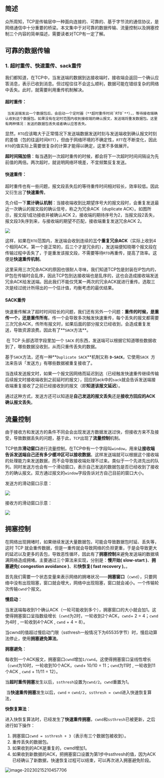 ## 简述

​	   众所周知，TCP是传输层中一种面向连接的、可靠的、基于字节流的通信协议，是网络通信中十分重要的桥梁。本文集中于对可靠的数据传输、流量控制以及拥塞控制三个内容的简单描述，需要读者对TCP有一定了解。

## 可靠的数据传输

### 1. 超时重传、快速重传、sack重传

​       我们都知道，在TCP中，当发送端的数据到达接收端时，接收端会返回一个确认应答消息，表示已收到消息。但过程往往不会这么顺利，数据可能在错综复杂的网络中丢失。此时，就需要利用重传机制解决。

#### 超时重传：
  	 当发送端发出一个数据包后，会启动一个定时器（**超时重传时间`RTO`**），，等待接收端确认收到这个数据包。如果没有在定时范围内收到接收端的确认报文，发送端将重发数据包。这里有两种情况：发送的数据包丢失或者确认应答丢失。

​		显然，`RTO`应该略大于正常情况下发送端数据发送时刻与发送端收到确认报文时刻的差值（包的往返时间`RTT`），但由于网络环境的不确定性，`RTT`在不断变化，因此`RTO`的值实际上需要很复杂的计算才能得以确定，这里不多做展开。

​		**超时间隔加倍**：每当遇到一次超时重传的时候，都会将下一次超时时间间隔设为先前值的两倍。两次超时，就说明网络环境差，不宜频繁反复发送。

#### 快速重传：

超时重传也有一些问题，报文段丢失后的等待重传时间相对较长，效率较低。因此又衍生出了**快速重传**。

​		先介绍一下**累计确认机制**：当接收端收到比期望序号大的报文段时，会重复发送最近一次确认的报文段的确认信号，称之为冗余ACK（duplicate ACK）。如图所示，报文段1成功接收并被确认ACK 2，接收端的期待序号为2，当报文段2丢失，报文段3失序到来，与接收端的期望不匹配，接收端重复发送冗余ACK 2。

![](/home/origin/Code/repository/Note/All_picture/TCP的可靠数据传输/11151952-9b8206ec45e63ba1.webp)		

​		这样，如果在`RTO`范围内，发送端会收到连续的**三个重复冗余ACK**（实际上收到4个相同ACK，第一个是正常的，后三个才是冗余的），发送端便知晓哪个报文段在传输过程中丢失了，于是重发该报文段，不需要等待`RTO`再重传，提高了效率。这便是**快速重传机制**。

​		这里采用三次冗余ACK的原因也很耐人寻味，我们知道TCP包是封装在IP包内的，IP包在传输时会乱序，因此TCP包到达接收端也是乱序的，这也会造成接收端发送冗余ACK给发送端。因此我们不能仅凭某一两次的冗余ACK就进行重传。选取三次是经过统计所得出的一个估计值，均衡考虑的最优结果。

#### SACK重传

​		快速重传解决了超时时间较长的问题，我们还有另外一个问题：**重传的时候，是重传一个，还是重传所有**。传一个会导致多次触发快速重传，每个丢失的报文都需要三次冗余ACK，传所有报文时，如果后面的部分报文已经收到，会造成重复发送，导致资源浪费。因此有了**`SACK`方法**。

​		在 TCP 头部选项字段里加一个 `SACK` 的东西，发送端可以根据它知道哪些数据收到了，哪些数据没收到，从而只重传丢失的数据。

​		基于`SACK`方法，还有一种**`Duplicate SACK`**机制又称 **`D-SACK`**，它使用`SACK `方法来告诉「发送方」有哪些数据被重复接收了。

​		当连续发送报文时，如果一个报文因网络而延迟到达（已经触发快速重传继续传输后续报文时接收端收到之前延时的报文），回应的ack中的`sack`就会告诉发送端接收端重复接收了之前已经接收到的报文（即**知道该报文延迟**）。

​		通过这种方式，发送方还可以知道是**自己发送的报文丢失**还是**接收方回应的ACK确认报文丢失**。

## 流量控制

​		由于接收方和发送方的条件不同会会出现发送方数据发送过快，但接收方来不及接受，导致数据丢失的问题，基于此，`TCP`出现了**流量控制**机制。

​		TCP依靠**滑动窗口**进行流量控制，在TCP中有一个字段叫`window`，用来**让接收端告诉发送端自己还有多少缓冲区可以接收数据**。这样发送端就可以根据这个接收端的处理能力来发送数据，而不会导致接收端处理不过来。类似于一个先进先出的队列。同时发送方也会有一个滑动窗口，表示自己发送的数据包是否已经收到了接收方的确认报文。双方通过报文的`window`字段告诉对方自己目前的窗口大小。

发送方的滑动窗口示意：

![](/home/origin/Code/repository/Note/All_picture/TCP的可靠数据传输/18-1676462686327-6.jpg)

接收方的滑动窗口示意：

![](/home/origin/Code/repository/Note/All_picture/TCP的可靠数据传输/image-20230215201601943.png)

## 拥塞控制

​		在网络出现拥堵时，如果继续发送大量数据包，可能会导致数据包时延、丢失等，这时 TCP 就会重传数据，但是一重传就会导致网络的负担更重，于是会导致更大的延迟以及更多的丢包，导致恶性循环，因此有了**拥塞控制**来避免发送端的数据填满网络造成拥堵。主要通过三个算法来实现，分别是：**慢开始( slow-start )**、**拥塞避免( congestion avoidance )**、和**快恢复( fast recovery )**。。

​		首先我们需要一个状态变量来表示网络的拥堵状况——**拥塞窗口**（`cwnd`），只要网络中没有出现阻塞，窗口就会增大，网络中出现阻塞，窗口就会减小。一个传输轮次传输`cwnd`个报文。

**慢启动**：

​		当发送端每收到1个确认ACK（一轮可能收到多个），拥塞窗口的大小就会加1。这使得拥塞窗口呈指数级增长（`cwnd`为2时，一轮收到2个ACK，`cwnd`+ 2 = 4；`cwnd`为4时 , 一轮收到4个ACK , `cwnd` + 4 = 8）。

​		当cwnd的值超过慢启动门限（ssthresh一般情况下为65535字节）时，慢启动算法停止，使用**拥塞避免算法**。

**拥塞避免**：

​		每收到一个ACK报文，拥塞窗口`cwnd`增加`1/cwnd`。这使得拥塞窗口呈线性增长（`cwnd`为10时，一轮收到10个ACK，`cwnd`+ 10/10 = 11；`cwnd`为11时 , 一轮收到11个ACK , `cwnd` + 11/11 = 12）。

​		当**超时重传拥塞**发生以后，`ssthresh`设置为`cwnd/2`。`cwnd`重置为1。

​		当**快速重传拥塞**发生以后，`cwnd` = `cwnd/2`，`ssthresh = cwnd`进入快速恢复算法，

   **快恢复算法**：

​		进入快恢复算法时，已经发生了**快速重传拥塞**，`cwnd`和`ssthresh`已被更新，之后进行如下操作：

1. 拥塞窗口`cwnd = ssthresh + 3`（表示有三个数据包被收到）。
2. 重传丢失的数据包。
3. 如果收到的ACK是重复的，cwnd增加1。
4. 如果收到新数据的ACK，把拥塞窗口设置为第1步中ssthresh的值，因为ACK已经确认了新数据，快速恢复过程可以结束，可以再次进入拥塞避免阶段。

![image-20230215210457706](/home/origin/Code/repository/Note/All_picture/TCP的可靠数据传输/image-20230215210457706.png)	

